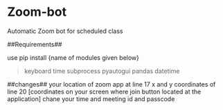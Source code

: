 # Zoom-bot
Automatic Zoom bot for scheduled class

##Requirements##

use pip install {name of modules given below}

>keyboard
>time 
>subprocess
>pyautogui
>pandas 
>datetime

##changes##
your location of zoom app at line 17
x and y coordinates of line 20 [coordinates on your screen where join button located at the application]
chane your time and meeting id and passcode
